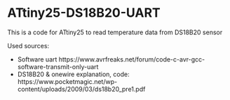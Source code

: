 # ATtiny25-DS18B20-UART
This is a code for ATtiny25 to read temperature data from DS18B20 sensor 

Used sources:
<ul>
	<li>Software uart https://www.avrfreaks.net/forum/code-c-avr-gcc-software-transmit-only-uart</li>
	<li>DS18B20 & onewire explanation, code: https://www.pocketmagic.net/wp-content/uploads/2009/03/ds18b20_pre1.pdf</li>
</ul>
